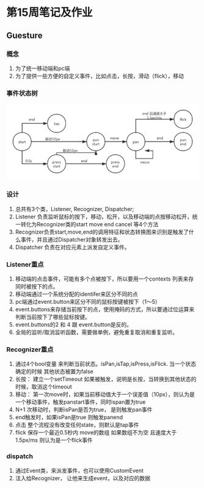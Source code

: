 # 第15周笔记及作业

## Guesture

### 概念

1. 为了统一移动端和pc端
2. 为了提供一些方便的自定义事件，比如点击，长按，滑动（flick），移动

### 事件状态树

![状态转换图](./status.png)

### 设计

1. 总共有3个类，Listener, Recognizer, Dispatcher;
2. Listener 负责监听鼠标的按下，移动，松开，以及移动端的点按移动松开，统一转化为Recognizer类的start move end cancel 等4个方法
3. Recognizer负责start,move,end的调用特征和状态转换图来识别是触发了什么事件，并且通过Dispatcher对象转发出去。
4. Dispatcher 负责在对应元素上派发自定义事件。

### Listener重点

1. 移动端的点击事件，可能有多个点被按下，所以要用一个contexts 列表来存同时被按下的点。
2. 移动端通过一个系统分配的identifer来区分不同的点
3. pc端通过event.button来区分不同的鼠标按键被按下（1～5）
4. event.buttons来存储当前按下的点，使用掩码的方式，所以要通过位运算来判断当前按下了哪些鼠标按键。
5. event.buttons的2 和 4 跟 event.button是反的。
6. 全局的监听/取消监听函数，需要做单例，避免重复取消和重复监听。

### Recognizer重点

1. 通过4个bool变量 来判断当前状态。isPan,isTap,isPress,isFlick. 当一个状态确定的时候 其他状态被置为false
2. 长按： 建立一个setTimeout 如果被触发，说明是长按，当转换到其他状态的时候，取消这个timeout
3. 移动： 第一次move时，如果当前移动值大于一个误差值（10px），则认为是一个移动事件，触发panstart事件，同时ispan置为true
4. N+1 次移动时，判断isPan是否为true， 是则触发pan事件
5. end触发时，如果isPan是true 则触发panend
6. 点击 整个流程没有改变任何state，则默认是tap事件
7. flick 保存一个最近0.5秒内 move的数组 如果数组不为空 且速度大于1.5px/ms 则认为是一个flick事件

### dispatch

1. 通过Event类，来派发事件，也可以使用CustomEvent
2. 注入给Recognizer， 让他来生成event，以及对应的数据

